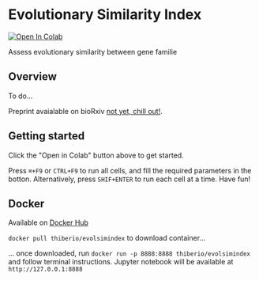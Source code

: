 # Evolutionary Similarity Index
<!-- badges: start -->
[![Open In Colab](https://colab.research.google.com/assets/colab-badge.svg)](https://colab.research.google.com/github/lthiberiol/evolSimIndex/blob/master/correlate_evolution.ipynb)
<!--badges: end -->

Assess evolutionary similarity between gene familie

## Overview
To do...

Preprint avaialable on bioRxiv [not yet, chill out!](https://www.biorxiv.org/).

## Getting started
Click the "Open in Colab" button above to get started. 

Press `⌘+F9` or `CTRL+F9` to run all cells, and fill the required parameters in the botton. Alternatively, press `SHIF+ENTER` to run each cell at a time.
Have fun!

## Docker

Available on [Docker Hub](https://hub.docker.com/r/thiberio/evolsimindex)

`docker pull thiberio/evolsimindex` to download container...

... once downloaded, run `docker run -p 8888:8888 thiberio/evolsimindex` and follow terminal instructions. Jupyter notebook will be available at `http://127.0.0.1:8888`
